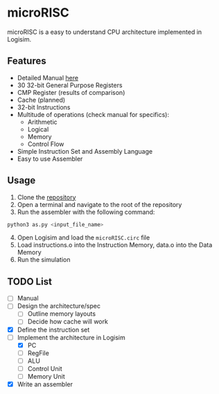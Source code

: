 # microRISC
microRISC is a easy to understand CPU architecture implemented in Logisim.

## Features
- Detailed Manual [here](docs/manual.pdf)
- 30 32-bit General Purpose Registers
- CMP Register (results of comparison)
- Cache (planned)
- 32-bit Instructions
- Multitude of operations (check manual for specifics):
  - Arithmetic
  - Logical
  - Memory
  - Control Flow
- Simple Instruction Set and Assembly Language
- Easy to use Assembler

## Usage
1. Clone the [repository](https://github.com/aschombe/microRISC)
2. Open a terminal and navigate to the root of the repository
3. Run the assembler with the following command:
```bash
python3 as.py <input_file_name>
```
4. Open Logisim and load the `microRISC.circ` file
5. Load instructions.o into the Instruction Memory, data.o into the Data Memory
6. Run the simulation

## TODO List
- [ ] Manual
- [ ] Design the architecture/spec
    - [ ] Outline memory layouts
    - [ ] Decide how cache will work
- [x] Define the instruction set
- [ ] Implement the architecture in Logisim
    - [x] PC
    - [ ] RegFile
    - [ ] ALU
    - [ ] Control Unit
    - [ ] Memory Unit
- [x] Write an assembler
